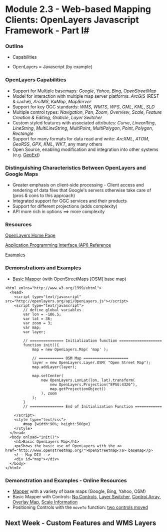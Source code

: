 # Module 2.3 - Web-based Mapping Clients: OpenLayers Javascript Framework - Part I#


### Outline ###

* Capabilities

* OpenLayers = Javascript (by example)


### OpenLayers Capabilities ###

* Support for Multiple basemaps: _Google_, _Yahoo_, _Bing_, _OpenStreetMap_
* Model for interaction with multiple map server platforms: _ArcGIS_ (REST & cache), _ArcIMS_, _KaMap_, _MapServer_
* Support for key OGC standards: _WMS_, _WMTS_, _WFS_, _GML_, _KML_, _SLD_
* Multiple control types: _Navigation_, _Pan_, _Zoom_, _Overview_, _Scale_, _Feature Creation & Editing_, _Graticle_, _Layer Switcher_
* Custom styled features with associated attributes: _Curve_, _LinearRing_, _LineString_, _MultiLineString_, _MultiPoint_, _MultiPolygon_, _Point_, _Polygon_, _Rectangle_
* Support for many formats for data read and write: _ArcXML_, _ATOM_, _GeoRSS_, _GPX_, _KML_, _WKT_, any many others
* Open Source, enabling modification and integration into other systems (e.g. [GeoExt](http://geoext.org/))


### Distinguishing Characteristics Between OpenLayers and Google Maps ###

* Greater emphasis on client-side processing - Client access and rendering of data files that Google's servers otherwise take care of (pros & cons to this approach)
* Integrated support for OGC services and their products
* Support for different projections (adds complexity)
* API more rich in options ==> more complexity


### Resources ###

[OpenLayers Home Page](http://openlayers.org/)

[Application Programming Interface (API) Reference](http://dev.openlayers.org/apidocs/files/OpenLayers-js.html)

[Examples](http://openlayers.org/dev/examples/)

### Demonstrations and Examples ###

* [Basic Mapper](examples/openLayers01_osm.html) (with OpenStreetMaps [OSM] base map)

~~~~~~~~~~ {#OpenLayers_01_demo .html .numberLines}
<html xmlns="http://www.w3.org/1999/xhtml">
  <head>
    <script type="text/javascript" src="http://openlayers.org/api/OpenLayers.js"></script>
    <script type="text/javascript">        
        // define global variables
        var lon = -106.5;
        var lat = 36;
        var zoom = 3;
        var map;
        var layer;

        // =============== Initialization function ===================
        function init(){
            map = new OpenLayers.Map( 'map' );
            
			// =========== OSM Map ====================
            layer = new OpenLayers.Layer.OSM( "Open Street Map");
            map.addLayer(layer);
			
			map.setCenter(
                new OpenLayers.LonLat(lon, lat).transform(
                    new OpenLayers.Projection("EPSG:4326"),
                    map.getProjectionObject()
                ), zoom
            );                
        }
        // =============== End of Initialization Function ============
        
	</script>
	<style type="text/css">
		#map {width:90%; height:500px}
	</style>
  </head>
  <body onload="init()">
    <h1>Basic OpenLayers Map</h1>
    <p>Shows the basic use of OpenLayers with the <a href="http://www.openstreetmap.org/">OpenStreetmap</a> basemap</p>	
	<!-- Map DIV -->
	<div id="map"></div>	
  </body>
</html>
~~~~~~~~~~


### Demonstration and Examples - Online Resources ###
* [Mapper](examples/openLayers02_proprietary.html) with a variety of base maps (Google, Bing, Yahoo, OSM)
* Basic Mapper with Controls: [No Controls](examples/openLayers03_none.html), [Layer Switcher](examples/openLayers03_layerSwitcher.html), [Control Array](examples/openLayers03_controlArray.html), [Overlay Map](examples/openLayers03_Overlay.html), [Scale Information](examples/openLayers03_Scale.html)
* Positioning Controls with the `moveTo` function: [two controls moved](examples/openLayers04_MovedControls.html)


## Next Week - Custom Features and WMS Layers ##

